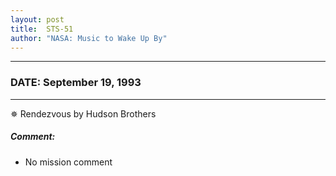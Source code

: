 ```yaml
---
layout: post
title:  STS-51
author: "NASA: Music to Wake Up By"
---
```


----
### DATE: September 19, 1993
----
✵ Rendezvous by Hudson Brothers

##### Comment:
* No mission comment
